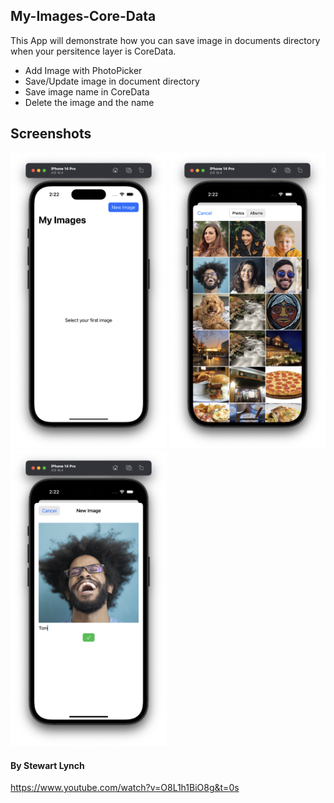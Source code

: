 ## My-Images-Core-Data
This App will demonstrate how you can save image in documents directory when your persitence layer is CoreData.

- Add Image with PhotoPicker
- Save/Update image in document directory
- Save image name in CoreData
- Delete the image and the name

## Screenshots

<div>
  <img src="Screenshots/screen-1.png" width="250">
  <img src="Screenshots/screen-2.png" width="250">
  <img src="Screenshots/screen-3.png" width="250">
</div>

#### By Stewart Lynch
https://www.youtube.com/watch?v=O8L1h1BiO8g&t=0s
